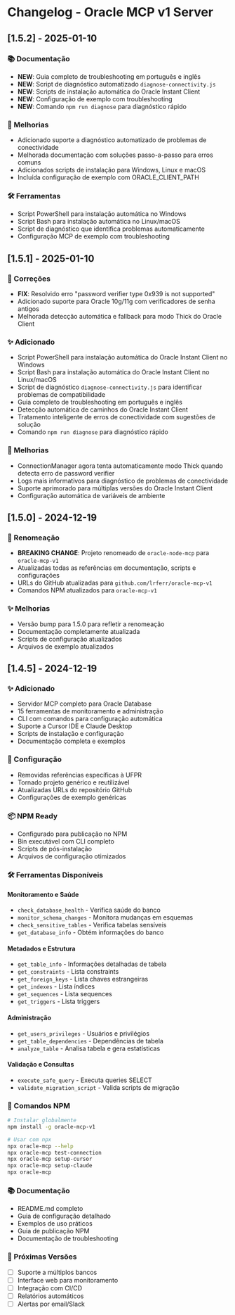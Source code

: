 # Changelog - Oracle MCP v1 Server

## [1.5.2] - 2025-01-10

### 📚 Documentação
- **NEW**: Guia completo de troubleshooting em português e inglês
- **NEW**: Script de diagnóstico automatizado `diagnose-connectivity.js`
- **NEW**: Scripts de instalação automática do Oracle Instant Client
- **NEW**: Configuração de exemplo com troubleshooting
- **NEW**: Comando `npm run diagnose` para diagnóstico rápido

### 🔧 Melhorias
- Adicionado suporte a diagnóstico automatizado de problemas de conectividade
- Melhorada documentação com soluções passo-a-passo para erros comuns
- Adicionados scripts de instalação para Windows, Linux e macOS
- Incluída configuração de exemplo com ORACLE_CLIENT_PATH

### 🛠️ Ferramentas
- Script PowerShell para instalação automática no Windows
- Script Bash para instalação automática no Linux/macOS
- Script de diagnóstico que identifica problemas automaticamente
- Configuração MCP de exemplo com troubleshooting

## [1.5.1] - 2025-01-10

### 🔧 Correções
- **FIX**: Resolvido erro "password verifier type 0x939 is not supported" 
- Adicionado suporte para Oracle 10g/11g com verificadores de senha antigos
- Melhorada detecção automática e fallback para modo Thick do Oracle Client

### ✨ Adicionado
- Script PowerShell para instalação automática do Oracle Instant Client no Windows
- Script Bash para instalação automática do Oracle Instant Client no Linux/macOS
- Script de diagnóstico `diagnose-connectivity.js` para identificar problemas de compatibilidade
- Guia completo de troubleshooting em português e inglês
- Detecção automática de caminhos do Oracle Instant Client
- Tratamento inteligente de erros de conectividade com sugestões de solução
- Comando `npm run diagnose` para diagnóstico rápido

### 🚀 Melhorias
- ConnectionManager agora tenta automaticamente modo Thick quando detecta erro de password verifier
- Logs mais informativos para diagnóstico de problemas de conectividade
- Suporte aprimorado para múltiplas versões do Oracle Instant Client
- Configuração automática de variáveis de ambiente

## [1.5.0] - 2024-12-19

### 🔄 Renomeação
- **BREAKING CHANGE**: Projeto renomeado de `oracle-node-mcp` para `oracle-mcp-v1`
- Atualizadas todas as referências em documentação, scripts e configurações
- URLs do GitHub atualizadas para `github.com/lrferr/oracle-mcp-v1`
- Comandos NPM atualizados para `oracle-mcp-v1`

### ✨ Melhorias
- Versão bump para 1.5.0 para refletir a renomeação
- Documentação completamente atualizada
- Scripts de configuração atualizados
- Arquivos de exemplo atualizados

## [1.4.5] - 2024-12-19

### ✨ Adicionado
- Servidor MCP completo para Oracle Database
- 15 ferramentas de monitoramento e administração
- CLI com comandos para configuração automática
- Suporte a Cursor IDE e Claude Desktop
- Scripts de instalação e configuração
- Documentação completa e exemplos

### 🔧 Configuração
- Removidas referências específicas à UFPR
- Tornado projeto genérico e reutilizável
- Atualizadas URLs do repositório GitHub
- Configurações de exemplo genéricas

### 📦 NPM Ready
- Configurado para publicação no NPM
- Bin executável com CLI completo
- Scripts de pós-instalação
- Arquivos de configuração otimizados

### 🛠️ Ferramentas Disponíveis

#### Monitoramento e Saúde
- `check_database_health` - Verifica saúde do banco
- `monitor_schema_changes` - Monitora mudanças em esquemas
- `check_sensitive_tables` - Verifica tabelas sensíveis
- `get_database_info` - Obtém informações do banco

#### Metadados e Estrutura
- `get_table_info` - Informações detalhadas de tabela
- `get_constraints` - Lista constraints
- `get_foreign_keys` - Lista chaves estrangeiras
- `get_indexes` - Lista índices
- `get_sequences` - Lista sequences
- `get_triggers` - Lista triggers

#### Administração
- `get_users_privileges` - Usuários e privilégios
- `get_table_dependencies` - Dependências de tabela
- `analyze_table` - Analisa tabela e gera estatísticas

#### Validação e Consultas
- `execute_safe_query` - Executa queries SELECT
- `validate_migration_script` - Valida scripts de migração

### 🚀 Comandos NPM
```bash
# Instalar globalmente
npm install -g oracle-mcp-v1

# Usar com npx
npx oracle-mcp --help
npx oracle-mcp test-connection
npx oracle-mcp setup-cursor
npx oracle-mcp setup-claude
npx oracle-mcp
```

### 📚 Documentação
- README.md completo
- Guia de configuração detalhado
- Exemplos de uso práticos
- Guia de publicação NPM
- Documentação de troubleshooting

### 🔄 Próximas Versões
- [ ] Suporte a múltiplos bancos
- [ ] Interface web para monitoramento
- [ ] Integração com CI/CD
- [ ] Relatórios automáticos
- [ ] Alertas por email/Slack
